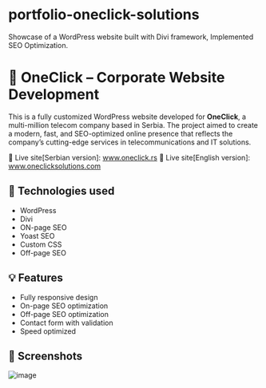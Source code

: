 # portfolio-oneclick-solutions
Showcase of a WordPress website built with Divi framework, Implemented SEO Optimization.

# 📡 OneClick – Corporate Website Development

This is a fully customized WordPress website developed for **OneClick**, a multi-million telecom company based in Serbia. The project aimed to create a modern, fast, and SEO-optimized online presence that reflects the company’s cutting-edge services in telecommunications and IT solutions.

🔗 Live site[Serbian version]: www.oneclick.rs
🔗 Live site[English version]: www.oneclicksolutions.com

## 🔧 Technologies used
- WordPress
- Divi
- ON-page SEO
- Yoast SEO
- Custom CSS
- Off-page SEO

## 💡 Features
- Fully responsive design
- On-page SEO optimization
- Off-page SEO optimization
- Contact form with validation
- Speed optimized

## 📸 Screenshots
![image](https://github.com/user-attachments/assets/70a7ea5b-2a86-4d93-91b5-1228deba1159)



